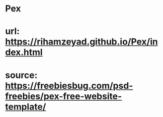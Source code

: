 # Pex
# url: https://rihamzeyad.github.io/Pex/index.html
# source: https://freebiesbug.com/psd-freebies/pex-free-website-template/

